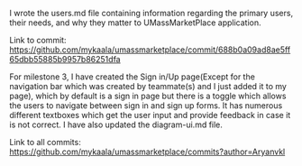 I wrote the users.md file containing information regarding the primary users, their needs, and why they matter to UMassMarketPlace application. 

Link to commit: https://github.com/mykaala/umassmarketplace/commit/688b0a09ad8ae5ff65dbb55885b9957b86251dfa

For milestone 3, I have created the Sign in/Up page(Except for the navigation bar which was created by teammate(s) and I just added it to my page), which by default is a sign in page but there is a toggle which allows the users to navigate between sign in and sign up forms. It has numerous different textboxes which get the user input and provide feedback in case it is not correct. I have also updated the diagram-ui.md file.

Link to all commits: https://github.com/mykaala/umassmarketplace/commits?author=Aryanvkl 
